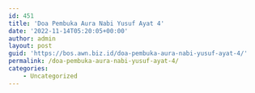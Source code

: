 ```yaml
---
id: 451
title: 'Doa Pembuka Aura Nabi Yusuf Ayat 4'
date: '2022-11-14T05:20:05+00:00'
author: admin
layout: post
guid: 'https://bos.awn.biz.id/doa-pembuka-aura-nabi-yusuf-ayat-4/'
permalink: /doa-pembuka-aura-nabi-yusuf-ayat-4/
categories:
    - Uncategorized
---
```


